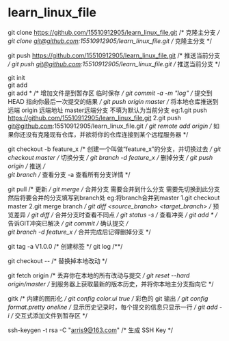 # learn_linux_file

git clone https://github.com/15510912905/learn_linux_file.git     /* 克隆主分支 */
git clone git@github.com:15510912905/learn_linux_file.git         /* 克隆主分支 */

git push https://github.com/15510912905/learn_linux_file.git      /* 推送当前分支 */
git push git@github.com:15510912905/learn_linux_file.git          /* 推送当前分支 */
																  
git init                                                          
git add <filename>                                                
git add *                                                         /* 增加文件是到暂存区 临时保存 */
git commit -a -m "log"                                            /* 提交到HEAD 指向你最后一次提交的结果 */
git push origin master                                            /* 将本地仓库推送到远端 origin 远端地址 master远端分支 不填为默认为当前分支 eg:1.git push https://github.com/15510912905/learn_linux_file.git 2.git push git@github.com:15510912905/learn_linux_file.git */
git remote add origin <server>                                    /* 如果你还没有克隆现有仓库，并欲将你的仓库连接到某个远程服务器 */
												                  
git checkout -b feature_x                                         /* 创建一个叫做“feature_x”的分支，并切换过去 */
git checkout master                                               /* 切换分支 */
git branch -d feature_x                                           /* 删掉分支 */
git push origin <branch>                                          /* 推送 */  
git branch                                                        /* 查看分支 -a 查看所有分支详情 */                               
												                  
git pull                                                          /* 更新 */
git merge <branch>                                                /* 合并分支 需要合并到什么分支 需要先切换到此分支 然后将要合并的分支填写到branch处 eg:将branch合并到master 1.git checkout master 2.git merge branch */
git diff <source_branch> <target_branch>                          /* 预览差异 */
git diff                                                          /* 合并分支时查看不同点 */
git status -s                                                     /* 查看冲突 */
git add *                                                         /* 告诉GIT冲突已解决 */
git commit                                                        /* 确认提交 */	
git branch -d feature_x                                           /* 合并完成后记得删掉分支 */
	
git tag -a V1.0.0                                                 /* 创建标签 */
git log                                                           /**/
												                  
git checkout -- <filename>                                        /* 替换掉本地改动 */
												                  
git fetch origin                                                  /* 丢弃你在本地的所有改动与提交 */
git reset --hard origin/master                                    /* 到服务器上获取最新的版本历史，并将你本地主分支指向它 */
												                  
gitk                                                              /* 内建的图形化 */
git config color.ui true                                          /* 彩色的 git 输出 */
git config format.pretty oneline                                  /* 显示历史记录时，每个提交的信息只显示一行 */
git add -i                                                        /* 交互式添加文件到暂存区 */
												                  
ssh-keygen -t rsa -C "arris9@163.com"                             /* 生成 SSH Key */



